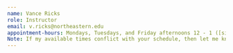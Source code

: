 ```yaml
---
name: Vance Ricks
role: Instructor
email: v.ricks@northeastern.edu
appointment-hours: Mondays, Tuesdays, and Friday afternoons 12 - 1 ([sign up here]((https://calendly.com/v-ricks/ricks-fall-2025-student-appointment-hours)
Note: If my available times conflict with your schedule, then let me know.  We can find alternative times to meet.
---
```


